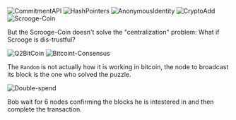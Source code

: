 ![CommitmentAPI](https://user-images.githubusercontent.com/9986222/183523823-25c0cc41-3362-4c32-b6bc-de0a96f50b2c.png)
![HashPointers](https://user-images.githubusercontent.com/9986222/183523850-871e2fbf-daff-4c0f-9037-74d2b1c468d1.png)
![AnonymousIdentity](https://user-images.githubusercontent.com/9986222/183523888-d348056d-9347-49cd-90a7-d7d3855933a2.png)
![CryptoAdd](https://user-images.githubusercontent.com/9986222/183523956-c2d3dabe-2b50-4b2e-a574-ceeca8cbc12a.png)
![Scrooge-Coin](https://user-images.githubusercontent.com/9986222/183523900-b1d2ee6c-6a5a-4e4e-82d2-48398449973d.png)

But the Scrooge-Coin doesn't solve the "centralization" problem: What if Scrooge is dis-trustful? 

![Q2BitCoin](https://user-images.githubusercontent.com/9986222/183686689-22529000-6cfb-44a0-8427-866dbe94154e.png)
![Bitcoint-Consensus](https://user-images.githubusercontent.com/9986222/183686705-0245e600-528d-4d9a-a17a-11daf7e4d169.png)

The `Random` is not actually how it is working in bitcoin, the node to broadcast its block is the one who solved the puzzle. 

![Double-spend](https://user-images.githubusercontent.com/9986222/183686729-1e4d06b0-e95f-43a3-a8df-5d6af46a60df.png)

Bob wait for 6 nodes confirming the blocks he is intestered in and then complete the transaction. 
